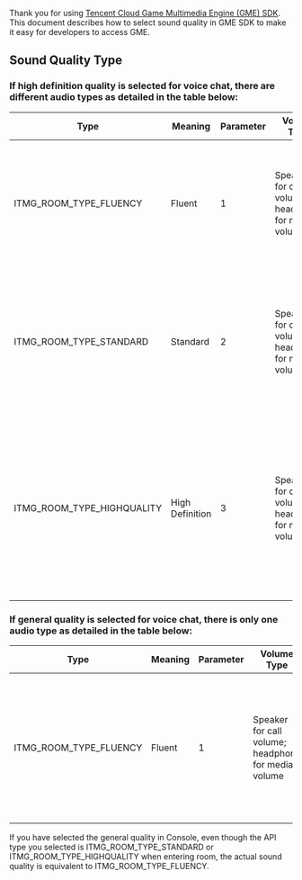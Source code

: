 Thank you for using [Tencent Cloud Game Multimedia Engine (GME) SDK](https://cloud.tencent.com/product/tmg?idx=1). This document describes how to select sound quality in GME SDK to make it easy for developers to access GME.

## Sound Quality Type
### If high definition quality is selected for voice chat, there are different audio types as detailed in the table below:

| Type     	| Meaning | Parameter | Volume Type | Scenario |
| ------------- |------------ | ---- |---- |---- |
| ITMG_ROOM_TYPE_FLUENCY			| Fluent 	|1| Speaker for call volume; headphone for media volume 				| Fluent sound quality with ultra low latency for real-time voice chat in games like FPS and MOBA	|							
| ITMG_ROOM_TYPE_STANDARD			| Standard 	|2| Speaker for call volume; headphone for media volume 					|Good sound quality with acceptable latency for real-time voice chat in casual games like Werewolf and board games 	|												
| ITMG_ROOM_TYPE_HIGHQUALITY		| High Definition	|3| Speaker for call volume; headphone for media volume 		| Super-high sound quality with relative high latency for scenarios demanding high sound quality such as music playback and online karaoke	|


### If general quality is selected for voice chat, there is only one audio type as detailed in the table below:

| Type     	| Meaning | Parameter | Volume Type | Scenario |
| ------------- |------------ | ---- |---- |---- |
| ITMG_ROOM_TYPE_FLUENCY			| Fluent 	|1| Speaker for call volume; headphone for media volume 				| Fluent sound quality with ultra-low latency for team voice in games like FPS and MOBA	|

If you have selected the general quality in Console, even though the API type you selected is  ITMG_ROOM_TYPE_STANDARD or ITMG_ROOM_TYPE_HIGHQUALITY when entering room, the actual sound quality is equivalent to ITMG_ROOM_TYPE_FLUENCY.
